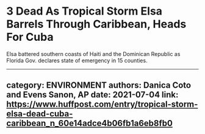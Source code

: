 # 3 Dead As Tropical Storm Elsa Barrels Through Caribbean, Heads For Cuba

Elsa battered southern coasts of Haiti and the Dominican Republic as Florida Gov. declares state of emergency in 15 counties.

---
category: ENVIRONMENT
authors: Danica Coto  and Evens Sanon, AP
date: 2021-07-04
link: https://www.huffpost.com/entry/tropical-storm-elsa-dead-cuba-caribbean_n_60e14adce4b06fb1a6eb8fb0
---
